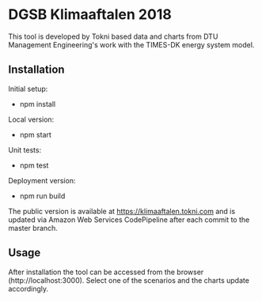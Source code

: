 DGSB Klimaaftalen 2018
============================

This tool is developed by Tokni based data and charts from DTU Management Engineering's work with the TIMES-DK energy system model.

## Installation

Initial setup:

- npm install

Local version:

- npm start

Unit tests:

- npm test

Deployment version:

- npm run build

The public version is available at https://klimaaftalen.tokni.com and is updated via Amazon Web Services CodePipeline after each commit to the master branch.

## Usage

After installation the tool can be accessed from the browser (http://localhost:3000). Select one of the scenarios and the charts update accordingly.
